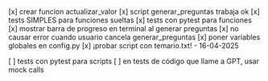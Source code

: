 [x] crear funcion actualizar_valor
[x] script generar_preguntas trabaja ok
[x] tests SIMPLES para funciones sueltas
[x] tests con pytest para funciones
[x] mostrar barra de progreso en terminal al generar preguntas
[x] no causar error cuando usuario cancela generar_preguntas
[x] poner variables globales en config.py
[x] ¡probar script con temario.txt! - 16-04-2025

[ ] tests con pytest para scripts
[ ] en tests de código que llame a GPT, usar mock calls
